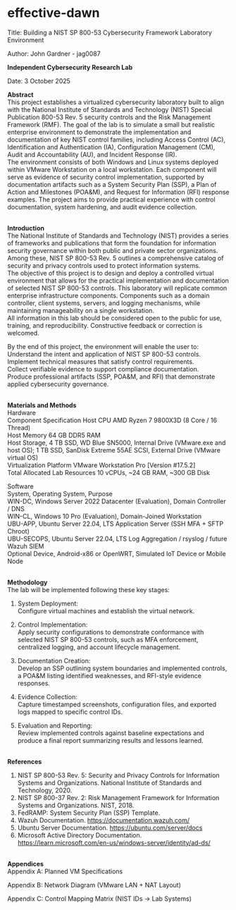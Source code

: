 # effective-dawn

Title:
Building a NIST SP 800-53 Cybersecurity Framework Laboratory Environment

Author:
John Gardner - jag0087

**Independent Cybersecurity Research Lab**

Date:
3 October 2025

__Abstract__  
This project establishes a virtualized cybersecurity laboratory built to align with the National Institute of Standards and Technology (NIST) Special Publication 800-53 Rev. 5 security controls and the Risk Management Framework (RMF). The goal of the lab is to simulate a small but realistic enterprise environment to demonstrate the implementation and documentation of key NIST control families, including Access Control (AC), Identification and Authentication (IA), Configuration Management (CM), Audit and Accountability (AU), and Incident Response (IR).  
The environment consists of both Windows and Linux systems deployed within VMware Workstation on a local workstation. Each component will serve as evidence of security control implementation, supported by documentation artifacts such as a System Security Plan (SSP), a Plan of Action and Milestones (POA&M), and Request for Information (RFI) response examples. The project aims to provide practical experience with control documentation, system hardening, and audit evidence collection.
<br><br>

**Introduction**  
The National Institute of Standards and Technology (NIST) provides a series of frameworks and publications that form the foundation for information security governance within both public and private sector organizations. Among these, NIST SP 800-53 Rev. 5 outlines a comprehensive catalog of security and privacy controls used to protect information systems.  
The objective of this project is to design and deploy a controlled virtual environment that allows for the practical implementation and documentation of selected NIST SP 800-53 controls. This laboratory will replicate common enterprise infrastructure components. Components such as a domain controller, client systems, servers, and logging mechanisms, while maintaining manageability on a single workstation.  
All information in this lab should be considered open to the public for use, training, and reproducibility. Constructive feedback or correction is welcomed.

By the end of this project, the environment will enable the user to:  
Understand the intent and application of NIST SP 800-53 controls.  
Implement technical measures that satisfy control requirements.  
Collect verifiable evidence to support compliance documentation.  
Produce professional artifacts (SSP, POA&M, and RFI) that demonstrate applied cybersecurity governance.
<br><br>

**Materials and Methods**  
Hardware  
Component	Specification
Host CPU	AMD Ryzen 7 9800X3D (8 Core / 16 Thread)  
Host Memory	64 GB DDR5 RAM  
Host Storage,	4 TB SSD, WD Blue SN5000, Internal Drive (VMware.exe and host OS); 1 TB SSD, SanDisk Extreme 55AE SCSI, External Drive (VMware virtual OS)  
Virtualization Platform	VMware Workstation Pro [Version #17.5.2]  
Total Allocated Lab Resources	10 vCPUs, ~24 GB RAM, ~300 GB Disk  

Software  
System,	Operating System,	Purpose  
WIN-DC,	Windows Server 2022 Datacenter (Evaluation),	Domain Controller / DNS  
WIN-CL,	Windows 10 Pro (Evaluation),	Domain-Joined Workstation  
UBU-APP,	Ubuntu Server 22.04, LTS	Application Server (SSH MFA + SFTP Chroot)  
UBU-SECOPS,	Ubuntu Server 22.04, LTS	Log Aggregation / rsyslog / future Wazuh SIEM  
Optional Device,	Android-x86 or OpenWRT,	Simulated IoT Device or Mobile Node
<br><br>

**Methodology**  
The lab will be implemented following these key stages:  
1. System Deployment:  
Configure virtual machines and establish the virtual network.

2. Control Implementation:  
Apply security configurations to demonstrate conformance with selected NIST SP 800-53 controls, such as MFA enforcement, centralized logging, and account lifecycle management.

3. Documentation Creation:  
Develop an SSP outlining system boundaries and implemented controls, a POA&M listing identified weaknesses, and RFI-style evidence responses.

4. Evidence Collection:  
Capture timestamped screenshots, configuration files, and exported logs mapped to specific control IDs.

5. Evaluation and Reporting:  
Review implemented controls against baseline expectations and produce a final report summarizing results and lessons learned.
<br><br>

**References**  
1. NIST SP 800-53 Rev. 5: Security and Privacy Controls for Information Systems and Organizations. National Institute of Standards and Technology, 2020.  
2. NIST SP 800-37 Rev. 2: Risk Management Framework for Information Systems and Organizations. NIST, 2018.  
3. FedRAMP: System Security Plan (SSP) Template.  
4. Wazuh Documentation. https://documentation.wazuh.com/  
5. Ubuntu Server Documentation. https://ubuntu.com/server/docs  
6. Microsoft Active Directory Documentation. https://learn.microsoft.com/en-us/windows-server/identity/ad-ds/
<br><br>

**Appendices**  
Appendix A: Planned VM Specifications

Appendix B: Network Diagram (VMware LAN + NAT Layout)

Appendix C: Control Mapping Matrix (NIST IDs → Lab Systems)
